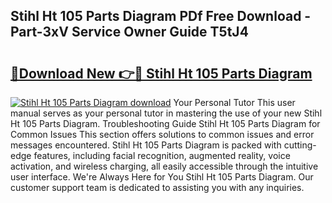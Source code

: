 ## Stihl Ht 105 Parts Diagram PDf Free Download - Part-3xV Service Owner Guide T5tJ4

# <h2><a href="http://dfnh2o.blite.top/?on=Stihl+Ht+105+Parts+Diagram">🔗Download New 👉🔴 Stihl Ht 105 Parts Diagram</a></h2>

[![Stihl Ht 105 Parts Diagram download](https://i.imgur.com/lujVjoI.png)](http://dfnh2o.blite.top/?on=Stihl+Ht+105+Parts+Diagram)
Your Personal Tutor This user manual serves as your personal tutor in mastering the use of your new Stihl Ht 105 Parts Diagram. Troubleshooting Guide Stihl Ht 105 Parts Diagram for Common Issues This section offers solutions to common issues and error messages encountered. Stihl Ht 105 Parts Diagram is packed with cutting-edge features, including facial recognition, augmented reality, voice activation, and wireless charging, all easily accessible through the intuitive user interface. We're Always Here for You Stihl Ht 105 Parts Diagram. Our customer support team is dedicated to assisting you with any inquiries.
